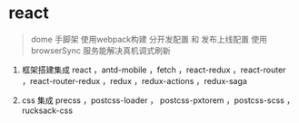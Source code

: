 # react
> dome 手脚架 使用webpack构建 分开发配置 和 发布上线配置  使用 browserSync 服务能解决真机调式刷新


1. 框架搭建集成
        react ，antd-mobile ，fetch ，react-redux ，react-router ，react-router-redux ，redux ，redux-actions ，redux-saga

2. css 集成
        precss ，postcss-loader ， postcss-pxtorem ，postcss-scss ，rucksack-css
